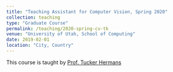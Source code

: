 ```yaml
---
title: "Teaching Assistant for Computer Vision, Spring 2020"
collection: teaching
type: "Graduate Course"
permalink: /teaching/2020-spring-cv-tk
venue: "University of Utah, School of Computing"
date: 2019-02-01
location: "City, Country"
---
```



This course is taught by [Prof. Tucker Hermans](https://robot-learning.cs.utah.edu/thermans)
